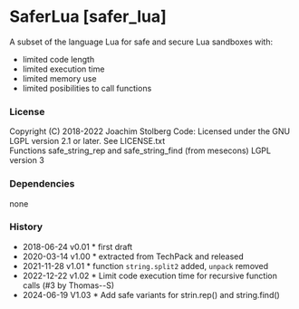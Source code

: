 SaferLua [safer_lua]
====================

A subset of the language Lua for safe and secure Lua sandboxes with:
 - limited code length
 - limited execution time
 - limited memory use
 - limited posibilities to call functions

### License
Copyright (C) 2018-2022 Joachim Stolberg
Code: Licensed under the GNU LGPL version 2.1 or later. See LICENSE.txt  
      Functions safe_string_rep and safe_string_find (from mesecons) LGPL version 3

### Dependencies 
none

### History
- 2018-06-24  v0.01  * first draft
- 2020-03-14  v1.00  * extracted from TechPack and released
- 2021-11-28  v1.01  * function `string.split2` added, `unpack` removed
- 2022-12-22  v1.02  * Limit code execution time for recursive function calls (#3 by Thomas--S)
- 2024-06-19  V1.03  * Add safe variants for strin.rep() and string.find()
